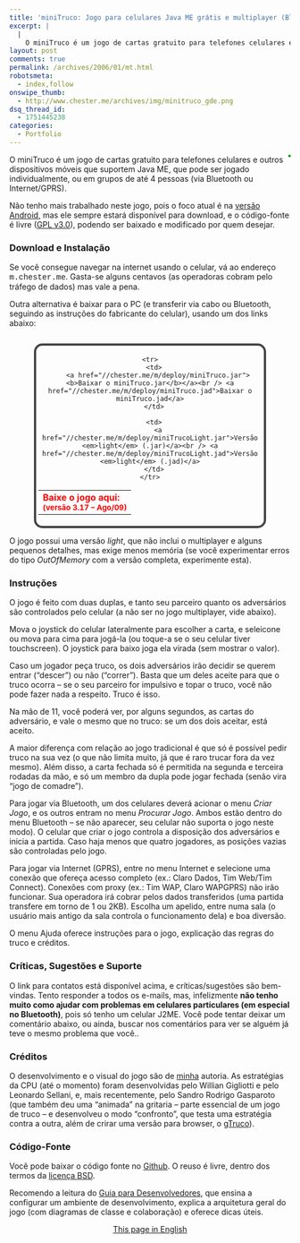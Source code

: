 ```yaml
---
title: 'miniTruco: Jogo para celulares Java ME grátis e multiplayer (Bluetooth/GPRS/3G).'
excerpt: |
  |
    O miniTruco é um jogo de cartas gratuito para telefones celulares e outros dispositivos móveis que suportem Java (J2ME), que pode ser jogado individualmente, ou em grupos de até 4 pessoas (via Bluetooth ou Internet/GPRS). Você também pode jogar direto...
layout: post
comments: true
permalink: /archives/2006/01/mt.html
robotsmeta:
  - index,follow
onswipe_thumb:
  - http://www.chester.me/archives/img/minitruco_gde.png
dsq_thread_id:
  - 1751445238
categories:
  - Portfolio
---
```

<img style="float: right; margin-left: 4px; margin-bottom:4px;border: 2px solid #00A000;" src="http://www.chester.me/archives/img/minitruco_gde.png" alt="" />O miniTruco é um jogo de cartas gratuito para telefones celulares e outros dispositivos móveis que suportem Java ME, que pode ser jogado individualmente, ou em grupos de até 4 pessoas (via Bluetooth ou Internet/GPRS).

Não tenho mais trabalhado neste jogo, pois o foco atual é na [versão Android][1], mas ele sempre estará disponível para download, e o código-fonte é livre ([GPL v3.0][2]), podendo ser baixado e modificado por quem desejar.

<!--more-->

<h3 name="instalacao" style="clear: left;">
  Download e Instalação
</h3>

Se você consegue navegar na internet usando o celular, vá ao endereço <span style="font-family: Courier, 'Courier New', monospace;">m.chester.me</span>. Gasta-se alguns centavos (as operadoras cobram pelo tráfego de dados) mas vale a pena.

Outra alternativa é baixar para o PC (e transferir via cabo ou Bluetooth, seguindo as instruções do fabricante do celular), usando um dos links abaixo:

<div style="width:400px; margin-left:auto; margin-right:auto; margin-top:28px; margin-bottom: 12px; text-align: center; padding: 4px; border: 4px solid #444444; -moz-border-radius: 15px; border-radius: 15px;">
  <table style="width:100%">
    <tr>
      <td colspan="2" style="border:0; color: #ff0000; font-weight: bold;">
        Baixe o jogo aqui:<br /><small>(versão 3.17 &#8211; Ago/09)</small>
      </td>
    </tr>

    <tr>
      <td>
        <a href="//chester.me/m/deploy/miniTruco.jar"><b>Baixar o miniTruco.jar</b></a><br /> <a href="//chester.me/m/deploy/miniTruco.jad">Baixar o miniTruco.jad</a>
      </td>

      <td>
        <a href="//chester.me/m/deploy/miniTrucoLight.jar">Versão <em>light</em> (.jar)</a><br /> <a href="//chester.me/m/deploy/miniTrucoLight.jad">Versão <em>light</em> (.jad)</a>
      </td>
    </tr>
  </table>
</div>

O jogo possui uma versão *light*, que não inclui o multiplayer e alguns pequenos detalhes, mas exige menos memória (se você experimentar erros do tipo *OutOfMemory* com a versão completa, experimente esta).

<h3 style="clear: left;">
  Instruções
</h3>

O jogo é feito com duas duplas, e tanto seu parceiro quanto os adversários são controlados pelo celular (a não ser no jogo multiplayer, vide abaixo).

Mova o joystick do celular lateralmente para escolher a carta, e seleicone ou mova para cima para jogá-la (ou toque-a se o seu celular tiver touchscreen). O joystick para baixo joga ela virada (sem mostrar o valor).

Caso um jogador peça truco, os dois adversários irão decidir se querem entrar (&#8220;descer&#8221;) ou não (&#8220;correr&#8221;). Basta que um deles aceite para que o truco ocorra &#8211; se o seu parceiro for impulsivo e topar o truco, você não pode fazer nada a respeito. Truco é isso.

Na mão de 11, você poderá ver, por alguns segundos, as cartas do adversário, e vale o mesmo que no truco: se um dos dois aceitar, está aceito.

A maior diferença com relação ao jogo tradicional é que só é possível pedir truco na sua vez (o que não limita muito, já que é raro trucar fora da vez mesmo). Além disso, a carta fechada só é permitida na segunda e terceira rodadas da mão, e só um membro da dupla pode jogar fechada (senão vira &#8220;jogo de comadre&#8221;).

Para jogar via Bluetooth, um dos celulares deverá acionar o menu *Criar Jogo*, e os outros entram no menu *Procurar Jogo*. Ambos estão dentro do menu Bluetooth &#8211; se não aparecer, seu celular não suporta o jogo neste modo). O celular que criar o jogo controla a disposição dos adversários e inicia a partida. Caso haja menos que quatro jogadores, as posições vazias são controladas pelo jogo.

Para jogar via Internet (GPRS), entre no menu Internet e selecione uma conexão que ofereça acesso completo (ex.: Claro Dados, Tim Web/Tim Connect). Conexões com proxy (ex.: Tim WAP, Claro WAPGPRS) não irão funcionar. Sua operadora irá cobrar pelos dados transferidos (uma partida transfere em torno de 1 ou 2KB). Escolha um apelido, entre numa sala (o usuário mais antigo da sala controla o funcionamento dela) e boa diversão.

O menu Ajuda oferece instruções para o jogo, explicação das regras do truco e créditos.

<h3 style="clear: left;">
  Críticas, Sugestões e Suporte
</h3>

O link para contatos está disponível acima, e críticas/sugestões são bem-vindas. Tento responder a todos os e-mails, mas, infelizmente **não tenho muito como ajudar com problemas em celulares particulares (em especial no Bluetooth)**, pois só tenho um celular J2ME. Você pode tentar deixar um comentário abaixo, ou ainda, buscar nos comentários para ver se alguém já teve o mesmo problema que você..

<h3 style="clear: left;">
  Créditos
</h3>

O desenvolvimento e o visual do jogo são de [minha][3] autoria. As estratégias da CPU (até o momento) foram desenvolvidas pelo Willian Gigliotti e pelo Leonardo Sellani, e, mais recentemente, pelo Sandro Rodrigo Gasparoto (que também deu uma &#8220;animada&#8221; na gritaria &#8211; parte essencial de um jogo de truco &#8211; e desenvolveu o modo &#8220;confronto&#8221;, que testa uma estratégia contra a outra, além de crirar uma versão para browser, o [gTruco][4]).

<h3 style="clear: left;">
  Código-Fonte
</h3>

Você pode baixar o código fonte no [Github][5]. O reuso é livre, dentro dos termos da [licença BSD][6].

Recomendo a leitura do [Guia para Desenvolvedores][7], que ensina a configurar um ambiente de desenvolvimento, explica a arquitetura geral do jogo (com diagramas de classe e colaboração) e oferece dicas úteis.

<p style="text-align: center;">
  <a href="//chester.me/minitruco_en">This page in English</a>
</p>

 [1]: //chester.me/archives/2011/07/minitruco-android.html
 [2]: http://www.gnu.org/licenses/gpl-3.0.html
 [3]: //chester.me/sobre
 [4]: http://www.gtruco.com.br/
 [5]: https://github.com/chesterbr/minitruco-j2me
 [6]: https://github.com/chesterbr/minitruco-j2me/blob/master/LICENSE
 [7]: https://rawgithub.com/chesterbr/minitruco-j2me/master/miniTruco/docs/index.html

